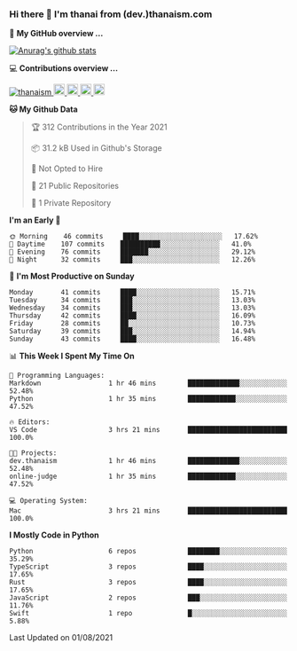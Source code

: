 ### Hi there 👋 I'm thanai from (dev.)thanaism.com

<!-- バッジ関連 -->
<!--
メイン：https://shields.io/category/social
GitHub view：https://github.com/antonkomarev/github-profile-views-counter
Qiita contributions：https://qiita.com/mikkame/items/f2c60d9caf8a8e38ec50
 -->

🍎 **My GitHub overview ...**

<!-- GitHubトロフィー -->
<!--
https://github.com/ryo-ma/github-profile-trophy
 -->

<!-- [![trophy](https://github-profile-trophy.vercel.app/?username=thanaism)](https://github.com/thanaism/thanaism) -->

<!-- GitHubステータス -->
<!--
https://github.com/anuraghazra/github-readme-stats
 -->

[![Anurag's github stats](https://github-readme-stats.vercel.app/api?username=thanaism&count_private=true&show_icons=true)](https://github.com/thanaism/thanaism)

<!-- [![ReadMe Card](https://github-readme-stats.vercel.app/api/pin/?username=thanaism&repo=thanaism)](https://github.com/thanaism/thanaism) -->

<!-- Skill icons -->
<!--
https://rahuldkjain.github.io/gh-profile-readme-generator/
 -->

💻 **Contributions overview ...**

<p align="left">

  <a href="https://github.com/thanaism/thanaism/">
    <img src="https://komarev.com/ghpvc/?username=thanaism" alt="thanaism" />
  </a>
  <a href="http://twitter.com/okinawa__noodle">
    <img height="20" src="https://img.shields.io/twitter/follow/okinawa__noodle?label=Twitter&logo=twitter&style=flat" />
  </a>
  <a href="https://github.com/thanaism">
    <img height="20" src="https://img.shields.io/github/followers/thanaism?label=follow&logo=github&style=flat" />
  </a>
  <!-- <a href="https://www.reddit.com/user/thanaism">
    <img height="20" src="https://img.shields.io/reddit/user-karma/combined/thanaism?label=Reddit&logo=reddit&style=flat" />
  </a>
  <a href="https://stackoverflow.com/users/5720201/thanaism">
    <img height="20" src="https://img.shields.io/stackexchange/stackoverflow/r/5720201?label=StackOverflow&logo=stack-overflow&style=flat" /> -->
  </a>
  <a href="http://qiita.com/thanai">
    <img height="20" src="https://qiita-badge.apiapi.app/s/thanai/posts.svg" />
  </a>
  <//qiita.com/thanai">
    <img height="20" src="https://qiita-badge.apiapi.app/s/thanai/contributions.svg" />
  </a>
</p>

<!--START_SECTION:waka-->
**🐱 My Github Data** 

> 🏆 312 Contributions in the Year 2021
 > 
> 📦 31.2 kB Used in Github's Storage 
 > 
> 🚫 Not Opted to Hire
 > 
> 📜 21 Public Repositories 
 > 
> 🔑 1 Private Repository 
 > 
**I'm an Early 🐤** 

```text
🌞 Morning    46 commits     ████░░░░░░░░░░░░░░░░░░░░░   17.62% 
🌆 Daytime    107 commits    ██████████░░░░░░░░░░░░░░░   41.0% 
🌃 Evening    76 commits     ███████░░░░░░░░░░░░░░░░░░   29.12% 
🌙 Night      32 commits     ███░░░░░░░░░░░░░░░░░░░░░░   12.26%

```
📅 **I'm Most Productive on Sunday** 

```text
Monday       41 commits     ████░░░░░░░░░░░░░░░░░░░░░   15.71% 
Tuesday      34 commits     ███░░░░░░░░░░░░░░░░░░░░░░   13.03% 
Wednesday    34 commits     ███░░░░░░░░░░░░░░░░░░░░░░   13.03% 
Thursday     42 commits     ████░░░░░░░░░░░░░░░░░░░░░   16.09% 
Friday       28 commits     ██░░░░░░░░░░░░░░░░░░░░░░░   10.73% 
Saturday     39 commits     ███░░░░░░░░░░░░░░░░░░░░░░   14.94% 
Sunday       43 commits     ████░░░░░░░░░░░░░░░░░░░░░   16.48%

```


📊 **This Week I Spent My Time On** 

```text
💬 Programming Languages: 
Markdown                 1 hr 46 mins        █████████████░░░░░░░░░░░░   52.48% 
Python                   1 hr 35 mins        ████████████░░░░░░░░░░░░░   47.52%

🔥 Editors: 
VS Code                  3 hrs 21 mins       █████████████████████████   100.0%

🐱‍💻 Projects: 
dev.thanaism             1 hr 46 mins        █████████████░░░░░░░░░░░░   52.48% 
online-judge             1 hr 35 mins        ████████████░░░░░░░░░░░░░   47.52%

💻 Operating System: 
Mac                      3 hrs 21 mins       █████████████████████████   100.0%

```

**I Mostly Code in Python** 

```text
Python                   6 repos             ████████░░░░░░░░░░░░░░░░░   35.29% 
TypeScript               3 repos             ████░░░░░░░░░░░░░░░░░░░░░   17.65% 
Rust                     3 repos             ████░░░░░░░░░░░░░░░░░░░░░   17.65% 
JavaScript               2 repos             ███░░░░░░░░░░░░░░░░░░░░░░   11.76% 
Swift                    1 repo              █░░░░░░░░░░░░░░░░░░░░░░░░   5.88%

```



 Last Updated on 01/08/2021
<!--END_SECTION:waka-->
